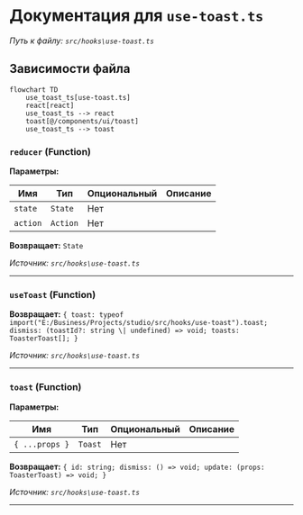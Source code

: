 # Документация для `use-toast.ts`

*Путь к файлу: `src/hooks\use-toast.ts`*

## Зависимости файла

```mermaid
flowchart TD
    use_toast_ts[use-toast.ts]
    react[react]
    use_toast_ts --> react
    toast[@/components/ui/toast]
    use_toast_ts --> toast
```

### `reducer` (Function)

**Параметры:**

| Имя | Тип | Опциональный | Описание |
|---|---|---|---|
| `state` | `State` | Нет |  |
| `action` | `Action` | Нет |  |

**Возвращает:** `State`

*Источник: `src/hooks\use-toast.ts`*

---
### `useToast` (Function)

**Возвращает:** `{ toast: typeof import("E:/Business/Projects/studio/src/hooks/use-toast").toast; dismiss: (toastId?: string \| undefined) => void; toasts: ToasterToast[]; }`

*Источник: `src/hooks\use-toast.ts`*

---
### `toast` (Function)

**Параметры:**

| Имя | Тип | Опциональный | Описание |
|---|---|---|---|
| `{ ...props }` | `Toast` | Нет |  |

**Возвращает:** `{ id: string; dismiss: () => void; update: (props: ToasterToast) => void; }`

*Источник: `src/hooks\use-toast.ts`*

---
